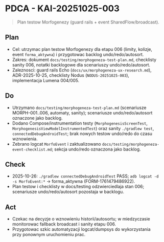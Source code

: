 # PDCA - KAI-20251025-003

> Plan testow Morfogenezy (guard rails + event SharedFlow/broadcast).

## Plan
- Cel: utrzymac plan testow Morfogenezy dla etapu 006 (limity, kolizje, event `forma_aktywna`) i przygotowac backlog undo/redo/autosort.
- Zakres: dokument `docs/testing/morphogeneza-test-plan.md`, checklisty sanity 006, notatki backlogowe dla scenariuszy undo/redo/autosort.
- Zaleznosci: guard rails Echo (`docs/ux/morphogeneza-ux-research.md`), ADR-2025-10-25, checklisty Nodus (`NODUS-20251025-003`), implementacja Lumena 004/005.

## Do
- Utrzymano `docs/testing/morphogeneza-test-plan.md` (scenariusze MORPH-001..006, automaty, sanity); scenariusze undo/redo/autosort oznaczone jako backlog.
- Dodano Compose/instrumentation testy (`MorphogenesisScreenTest`, `MorphogenesisViewModelInstrumentedTest`) oraz sanity `./gradlew test`, `connectedDebugAndroidTest`; brak nowych testow undo/redo do czasu wznowienia.
- Zebrano logcat `MorfoEvent` i zaktualizowano `docs/testing/morphogeneza-event-checklist.md`; sekcja undo/redo oznaczona jako backlog.

## Check
- 2025-10-26: `./gradlew connectedDebugAndroidTest` PASS; `adb logcat -d -s MorfoEvent:*` -> forma_aktywna (FORM-1761479486922).
- Plan testow i checklisty w docs/testing odzwierciedlaja stan 006; scenariusze undo/redo/autosort pozostaja w backlogu.

## Act
- Czekac na decyzje o wznowieniu historii/autosortu; w miedzyczasie monitorowac fallback broadcast i sanity etapu 006.
- Przygotowac szkic automatyzacji logcat/dumpsys do wykorzystania przy ponownym uruchomieniu prac.

